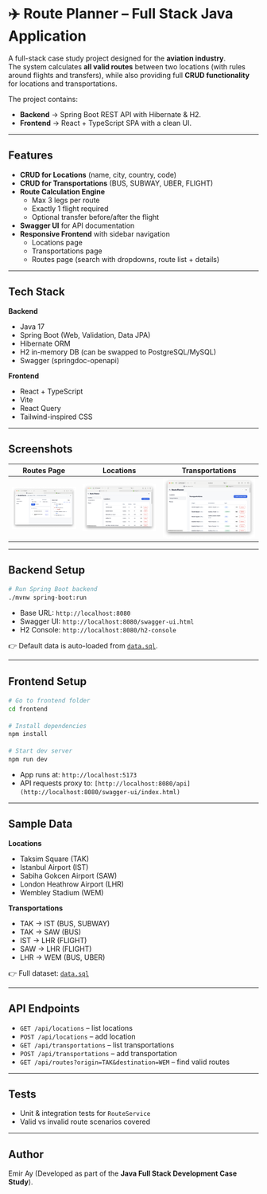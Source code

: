 # ✈️ Route Planner – Full Stack Java Application

A full-stack case study project designed for the **aviation industry**.  
The system calculates **all valid routes** between two locations (with rules around flights and transfers), while also providing full **CRUD functionality** for locations and transportations.  

The project contains:  
- **Backend** → Spring Boot REST API with Hibernate & H2.  
- **Frontend** → React + TypeScript SPA with a clean UI.  

---

## Features
- **CRUD for Locations** (name, city, country, code)  
- **CRUD for Transportations** (BUS, SUBWAY, UBER, FLIGHT)  
- **Route Calculation Engine**  
  - Max 3 legs per route  
  - Exactly 1 flight required  
  - Optional transfer before/after the flight  
- **Swagger UI** for API documentation  
- **Responsive Frontend** with sidebar navigation  
  - Locations page  
  - Transportations page  
  - Routes page (search with dropdowns, route list + details)  

---

## Tech Stack
**Backend**
- Java 17  
- Spring Boot (Web, Validation, Data JPA)  
- Hibernate ORM  
- H2 in-memory DB (can be swapped to PostgreSQL/MySQL)  
- Swagger (springdoc-openapi)  

**Frontend**
- React + TypeScript  
- Vite  
- React Query  
- Tailwind-inspired CSS  

---

## Screenshots
| Routes Page | Locations | Transportations |
|-------------|-----------|-----------------|
| ![Routes](./screenshots/Routes.png) | ![Locations](./screenshots/Locations.png) | ![Transportations](./screenshots/Transportations.png) |

---

## Backend Setup
```bash
# Run Spring Boot backend
./mvnw spring-boot:run
```
- Base URL: `http://localhost:8080`  
- Swagger UI: `http://localhost:8080/swagger-ui.html`  
- H2 Console: `http://localhost:8080/h2-console`  

👉 Default data is auto-loaded from [`data.sql`](./src/main/resources/data.sql).

---

## Frontend Setup
```bash
# Go to frontend folder
cd frontend

# Install dependencies
npm install

# Start dev server
npm run dev
```
- App runs at: `http://localhost:5173`  
- API requests proxy to: `[http://localhost:8080/api](http://localhost:8080/swagger-ui/index.html)`

---

## Sample Data
**Locations**
- Taksim Square (TAK)  
- Istanbul Airport (IST)  
- Sabiha Gokcen Airport (SAW)  
- London Heathrow Airport (LHR)  
- Wembley Stadium (WEM)  

**Transportations**
- TAK → IST (BUS, SUBWAY)  
- TAK → SAW (BUS)  
- IST → LHR (FLIGHT)  
- SAW → LHR (FLIGHT)  
- LHR → WEM (BUS, UBER)  

👉 Full dataset: [`data.sql`](./src/main/resources/data.sql)

---

## API Endpoints
- `GET /api/locations` – list locations  
- `POST /api/locations` – add location  
- `GET /api/transportations` – list transportations  
- `POST /api/transportations` – add transportation  
- `GET /api/routes?origin=TAK&destination=WEM` – find valid routes  

---

## Tests
- Unit & integration tests for `RouteService`  
- Valid vs invalid route scenarios covered  

---

## Author
Emir Ay (Developed as part of the **Java Full Stack Development Case Study**).  
